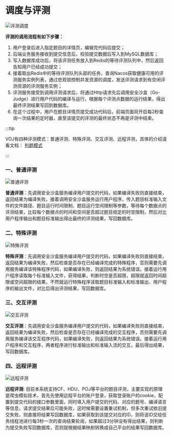 # 调度与评测

![评测调度](/judge_dispatch.png)

**评测的调用流程有如下步骤：**

1. 用户登录后进入指定题目的详情页，编辑完代码后提交；
2. 后端业务服务接收到提交信息后，校验提交数据后写入到MySQL数据库；
3. 写入数据库成功后，将该评测任务放入到Redis的等待评测队列中，然后返回告知用户已经成功提交；
4. 接着取出Redis中的等待评测队列头部的任务，查询Nacos获取健康可用的评测服务实例列表，通过悲观锁控制并发资源的调度，发送评测请求到有空闲评测资源的评测服务实例；
5. 评测服务接受到调用评测请求后，将通过Http请求先后调用安全沙盒（Go-Judge）进行用户代码的编译与运行，根据每个评测点数据的运行结果，得出最终评测结果写回到数据库。
6. 在这个过程中，用户在题目详情页提交成功代码后，前端页面将开启每2秒查询一次结果的定时器，直至该提交的评测的最终状态不再是评测中结束。

:::tip

VOJ有四种评测模式：普通评测、特殊评测、交互评测、远程评测，具体的介绍请看文档： [判题模式](/use/judge-mode/)

:::

### 一、普通评测

![普通评测](/default_judge.png)

**普通评测**：先调用安全沙盒服务编译用户提交的代码，如果编译失败则直接结束，返回结果为编译失败，接着调用安全沙盒服务运行用户程序，传入题目标准输入文件的文件路径、题目运行时间限制、题目运行空间限制等参数，等待每个数据点的评测结束，比较每个数据点的时间和空间是否超过题目规定的时空限制，然后对比用户程序输出和题目标准输出得出最终的评测结果，写回数据库。

### 二、特殊评测

![特殊评测](/spj_judge.png)

**特殊评测**：先调用安全沙盒服务编译用户提交的代码，如果编译失败则直接结束，返回结果为编译失败，然后检查是否存在已经编译完成的特殊程序，否则需要先调用服务编译该特殊程序代码，如果编译失败，则返回结果为系统错误。接着运行用户程序读取每个标准输入文件，获得结果，判断时空是否超限，超限就返回时间超限或空间超限的结果，不然就运行特殊程序读取题目标准输入和标准输出、用户程序的输出文件，对比后得出评测结果，写回数据库。

### 三、交互评测

![交互评测](/interactive_judge.png)

**交互评测**：先调用安全沙盒服务编译用户提交的代码，如果编译失败则直接结束，返回结果为编译失败，然后检查是否存在已经编译完成的交互程序，否则需要先调用服务编译该交互程序代码，如果编译失败，则返回结果为系统错误。接着运行用户程序和交互程序，两者程序进行标准输出和标准输入流的交互，最后得出结果，写回数据库。

### 四、远程评测

![远程评测](/remote_judge.png)

**远程评测**: 目前本系统支持CF、HDU、POJ等平台的题目评测，主要实现的原理是爬虫模拟技术，首先先使用远程平台的账户登录，获取登录账户的cookie，配置到提交代码的接口参数里面，同时填入用户提交的代码、对应的题号、编译语言等信息，请求提交结果后可能失败，这时候需要设置重试机制，但多次重试依旧提交失败，则直接将结果写回数据库，如果获取到该提交对应的ID，则将该ID交给任务线程池进行每3秒一次的查询结果轮询，如果超过3分钟没有得出结果，则判断为提交失败写回数据库，否则就根据结果映射转换成自己平台的结果写回数据库。
